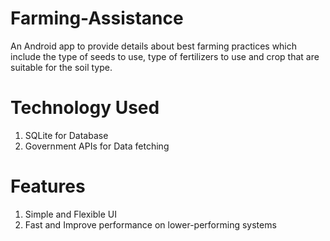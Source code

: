 # Farming-Assistance
 An Android app to provide details about best farming practices which include the type of seeds to use, type of fertilizers to use and crop that are suitable for the soil type.
 
# Technology Used
  1. SQLite for Database
  2. Government APIs for Data fetching
  
# Features 
  1. Simple and Flexible UI
  2. Fast and Improve performance on lower-performing systems
